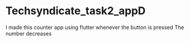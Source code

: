 # Techsyndicate_task2_appD
I made this counter app using flutter whenever the button is pressed The number decreases

